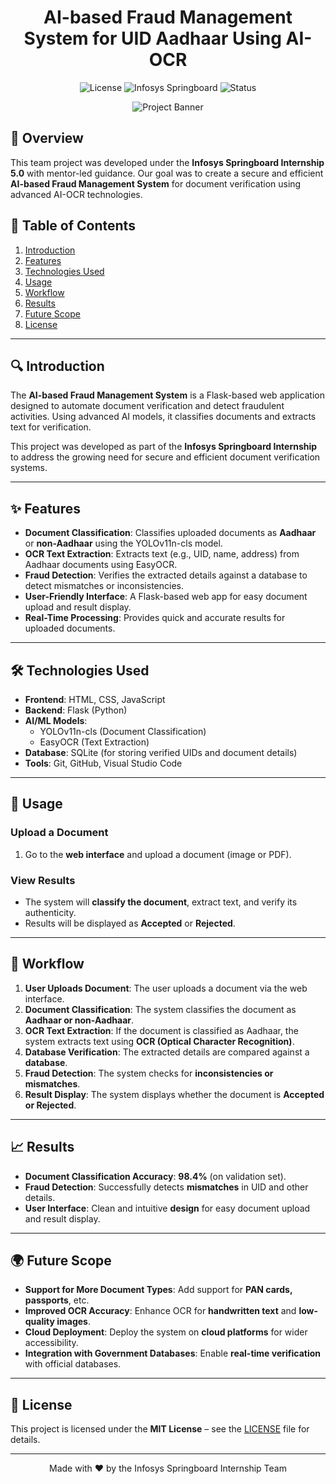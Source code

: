 <h1 align="center">AI-based Fraud Management System for UID Aadhaar Using AI-OCR</h1>

<p align="center">
  <img src="https://img.shields.io/badge/license-MIT-blue.svg" alt="License">
  <img src="https://img.shields.io/badge/Infosys-Springboard-brightgreen.svg" alt="Infosys Springboard">
  <img src="https://img.shields.io/badge/Status-Completed-success.svg" alt="Status">
</p>

<p align="center">
  <img src="https://github.com/user-attachments/assets/7a6d4988-738f-4f17-ad5a-0f77e364dfad" alt="Project Banner">
</p>

## 🌟 Overview
This team project was developed under the **Infosys Springboard Internship 5.0** with mentor-led guidance. Our goal was to create a secure and efficient **AI-based Fraud Management System** for document verification using advanced AI-OCR technologies.

## 📜 Table of Contents
1. [Introduction](#introduction)
2. [Features](#features)
3. [Technologies Used](#technologies-used)
4. [Usage](#usage)
5. [Workflow](#workflow)
6. [Results](#results)
7. [Future Scope](#future-scope)
8. [License](#license)

---

## 🔍 Introduction
The **AI-based Fraud Management System** is a Flask-based web application designed to automate document verification and detect fraudulent activities. Using advanced AI models, it classifies documents and extracts text for verification.

This project was developed as part of the **Infosys Springboard Internship** to address the growing need for secure and efficient document verification systems.

---

## ✨ Features
- **Document Classification**: Classifies uploaded documents as **Aadhaar** or **non-Aadhaar** using the YOLOv11n-cls model.
- **OCR Text Extraction**: Extracts text (e.g., UID, name, address) from Aadhaar documents using EasyOCR.
- **Fraud Detection**: Verifies the extracted details against a database to detect mismatches or inconsistencies.
- **User-Friendly Interface**: A Flask-based web app for easy document upload and result display.
- **Real-Time Processing**: Provides quick and accurate results for uploaded documents.

---

## 🛠 Technologies Used
- **Frontend**: HTML, CSS, JavaScript
- **Backend**: Flask (Python)
- **AI/ML Models**:
  - YOLOv11n-cls (Document Classification)
  - EasyOCR (Text Extraction)
- **Database**: SQLite (for storing verified UIDs and document details)
- **Tools**: Git, GitHub, Visual Studio Code

---

## 🚀 Usage

### Upload a Document
1. Go to the **web interface** and upload a document (image or PDF).

### View Results
- The system will **classify the document**, extract text, and verify its authenticity.
- Results will be displayed as **Accepted** or **Rejected**.

---

## 🔄 Workflow

1. **User Uploads Document**: The user uploads a document via the web interface.
2. **Document Classification**: The system classifies the document as **Aadhaar or non-Aadhaar**.
3. **OCR Text Extraction**: If the document is classified as Aadhaar, the system extracts text using **OCR (Optical Character Recognition)**.
4. **Database Verification**: The extracted details are compared against a **database**.
5. **Fraud Detection**: The system checks for **inconsistencies or mismatches**.
6. **Result Display**: The system displays whether the document is **Accepted or Rejected**.

---

## 📈 Results

- **Document Classification Accuracy**: **98.4%** (on validation set).
- **Fraud Detection**: Successfully detects **mismatches** in UID and other details.
- **User Interface**: Clean and intuitive **design** for easy document upload and result display.

---

## 🌍 Future Scope

- **Support for More Document Types**: Add support for **PAN cards, passports**, etc.
- **Improved OCR Accuracy**: Enhance OCR for **handwritten text** and **low-quality images**.
- **Cloud Deployment**: Deploy the system on **cloud platforms** for wider accessibility.
- **Integration with Government Databases**: Enable **real-time verification** with official databases.

---

## 📄 License
This project is licensed under the **MIT License** – see the [LICENSE](./LICENSE) file for details.

---

<p align="center">
  Made with ❤️ by the Infosys Springboard Internship Team
</p>
